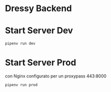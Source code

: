 # Dressy Backend

# Start Server Dev
```shell
pipenv run dev
```

# Start Server Prod
con Nginx configurato per un proxypass 443:8000

```shell
pipenv run prod
```